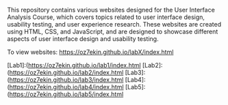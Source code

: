 This repository contains various websites designed for the User Interface Analysis Course, 
which covers topics related to user interface design, usability testing, and user experience research. 
These websites are created using HTML, CSS, and JavaScript, 
and are designed to showcase different aspects of user interface design and usability testing.

To view websites:  https://oz7ekin.github.io/labX/index.html

[Lab1]:(https://oz7ekin.github.io/lab1/index.html
[Lab2]:(https://oz7ekin.github.io/lab2/index.html
[Lab3]:(https://oz7ekin.github.io/lab3/index.html
[Lab4]:(https://oz7ekin.github.io/lab4/index.html
[Lab5]:(https://oz7ekin.github.io/lab5/index.html

